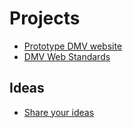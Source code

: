 # Projects

* [Prototype DMV website](https://civicdmv.github.io/dmv-website/)
* [DMV Web Standards](https://github.com/civicdmv/ops/issues/2)

## Ideas

* [Share your ideas](https://github.com/CivicDMV/ideas/issues/new)
